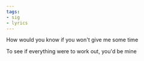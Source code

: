 ```yaml
---
tags:
- sig
- lyrics
---
```




 How would you know if you won't give me some time

 To see if everything were to work out, you'd be mine